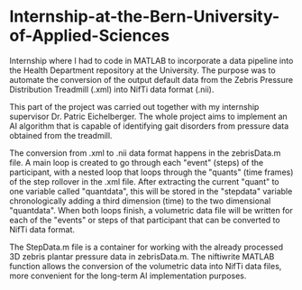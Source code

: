 # Internship-at-the-Bern-University-of-Applied-Sciences
Internship where I had to code in MATLAB to incorporate a data pipeline into the Health Department repository at the University. The purpose was to automate the conversion of the output default data from the Zebris Pressure Distribution Treadmill (.xml) into NifTi data format (.nii).

This part of the project was carried out together with my internship supervisor Dr. Patric Eichelberger. The whole project aims to implement an AI algorithm that is capable of identifying gait disorders from pressure data obtained from the treadmill.

The conversion from .xml to .nii data format happens in the zebrisData.m file. A main loop is created to go through each "event" (steps) of the participant, with a nested loop that loops through the "quants" (time frames) of the step rollover in the .xml file. After extracting the current "quant" to one variable called "quantdata", this will be stored in the "stepdata" variable chronologically adding a third dimension (time) to the two dimensional "quantdata". When both loops finish, a volumetric data file will be written for each of the "events" or steps of that participant that can be converted to NifTi data format.

The StepData.m file is a container for working with the already processed 3D zebris plantar pressure data in zebrisData.m. The niftiwrite MATLAB function allows the conversion of the volumetric data into NifTi data files, more convenient for the long-term AI implementation purposes.
